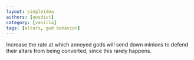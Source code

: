 ```yaml
---
layout: singleidea
authors: [aosdict]
category: [vanilla]
tags: [altars, god behavior]
---
```

Increase the rate at which annoyed gods will send down minions to defend their altars from being converted, since this rarely happens.
